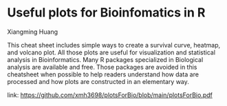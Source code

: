 # Useful plots for Bioinfomatics in R

Xiangming Huang

This cheat sheet includes simple ways to create a survival curve, heatmap, and volcano plot. All those plots are useful for visualization and statistical analysis in Bioinformatics. Many R packages specialized in Biological analysis are available and free. Those packages are avoided in this cheatsheet when possible to help readers understand how data are processed and how plots are constructed in an elementary way.

link: https://github.com/xmh3698/plotsForBio/blob/main/plotsForBio.pdf
